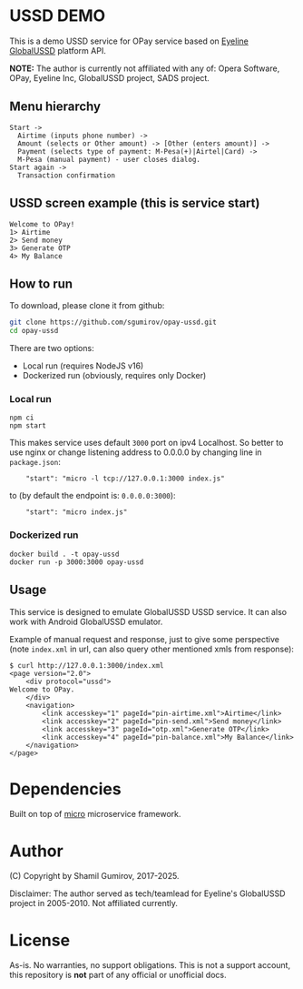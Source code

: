# USSD DEMO

This is a demo USSD service for OPay service based on
[Eyeline](https://eyeline.mobi/) [GlobalUSSD](https://globalussd.com/) platform API.

**NOTE:** The author is currently not affiliated with any of: Opera Software, OPay, Eyeline Inc, GlobalUSSD project, SADS project.

## Menu hierarchy

```
Start -> 
  Airtime (inputs phone number) -> 
  Amount (selects or Other amount) -> [Other (enters amount)] -> 
  Payment (selects type of payment: M-Pesa(+)|Airtel|Card) -> 
  M-Pesa (manual payment) - user closes dialog.
Start again -> 
  Transaction confirmation
```

## USSD screen example (this is service start)

```
Welcome to OPay!
1> Airtime
2> Send money
3> Generate OTP
4> My Balance
```

## How to run

To download, please clone it from github:

```bash
git clone https://github.com/sgumirov/opay-ussd.git
cd opay-ussd
```

There are two options:
- Local run (requires NodeJS v16)
- Dockerized run (obviously, requires only Docker)

### Local run

```
npm ci
npm start
```

This makes service uses default `3000` port on ipv4 Localhost. So better to use nginx or change
listening address to 0.0.0.0 by changing line in `package.json`:
```
    "start": "micro -l tcp://127.0.0.1:3000 index.js"
```
to (by default the endpoint is: `0.0.0.0:3000`):
```
    "start": "micro index.js"
```

### Dockerized run

```
docker build . -t opay-ussd
docker run -p 3000:3000 opay-ussd
```

## Usage

This service is designed to emulate GlobalUSSD USSD service. It can also work with Android GlobalUSSD emulator.

Example of manual request and response, just to give some perspective (note `index.xml` in url, can also query other mentioned xmls from response):

```
$ curl http://127.0.0.1:3000/index.xml
<page version="2.0">
    <div protocol="ussd">
Welcome to OPay.
    </div>
    <navigation>
        <link accesskey="1" pageId="pin-airtime.xml">Airtime</link>
        <link accesskey="2" pageId="pin-send.xml">Send money</link>
        <link accesskey="3" pageId="otp.xml">Generate OTP</link>
        <link accesskey="4" pageId="pin-balance.xml">My Balance</link>
    </navigation>
</page>
```

# Dependencies

Built on top of [micro](https://github.com/zeit/micro "micro") microservice framework.

# Author

(C) Copyright by Shamil Gumirov, 2017-2025.

Disclaimer: The author served as tech/teamlead for Eyeline's GlobalUSSD project in 2005-2010. Not affiliated currently.

# License

As-is. No warranties, no support obligations. This is not a support account, this repository is **not** part of any official or unofficial docs.
